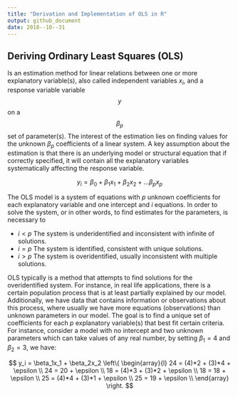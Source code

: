 ```yaml
---
title: "Derivation and Implementation of OLS in R"
output: github_document
date: 2018--10--31
---
```


## Deriving Ordinary Least Squares (OLS)
Is an estimation method for linear relations between one or more explanatory variable(s), also called independent variables $x_i$, and a response variable variable $$y$$ on a $$\beta_p$$ set of parameter(s).  The interest of the estimation lies on finding values for the unknown $\beta_p$ coefficients of a linear system. A key assumption about the estimation is that there is an underlying model or structural equation that if correctly specified, it will contain all the explanatory variables systematically affecting the response variable.

$$
y_i= \beta_0 + \beta_1x_1 + \beta_2x_2 + \dots \beta_px_p
$$

The OLS model is a system of equations with $\textit{p}$ unknown coefficients for each explanatory variable and one intercept and $\textit{i}$ equations. In order to solve the system, or in other words, to find estimates for the parameters, is necessary to 

 * $i<p$ The system is underidentified and inconsistent with infinite of solutions. 
 * $i=p$ The system is identified, consistent with unique solutions.
 * $i>p$ The system is overidentified, usually inconsistent with multiple solutions.


OLS typically is a method that attempts to find solutions for the overidentified system. For instance, in real life applications, there is a certain population process that is at least partially explained by our model. Additionally, we have data that contains information or observations about this process, where usually we have more equations (observations) than unknown parameters in our model. The goal is to find a unique set of coefficients for each $\textit{p}$ explanatory variable(s) that best fit certain criteria. For instance, consider a model with no intercept and two unknown parameters which can take values of any real number, by setting $\beta_1=4$ and $\beta_2=3$, we have:

$$ y_i = \beta_1x_1 + \beta_2x_2   \left\{
\begin{array}{l}
       24 =  (4)*2 + (3)*4 + \epsilon  \\
       24 = 20 + \epsilon  \\
       18 = (4)*3 + (3)*2 + \epsilon \\
       18 = 18 + \epsilon \\
       25 = (4)*4 + (3)*1 + \epsilon \\
       25 = 19 + \epsilon \\ 
       \end{array} 
\right. $$
